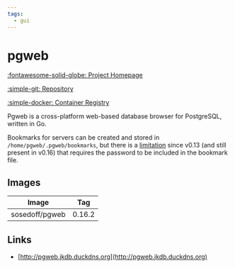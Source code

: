 ```yaml
---
tags:
  - gui
---
```

# pgweb

[:fontawesome-solid-globe: Project Homepage](https://pgweb-demo.fly.dev/)

[:simple-git: Repository](https://github.com/sosedoff/pgweb)

[:simple-docker: Container Registry](https://hub.docker.com/r/sosedoff/pgweb/tags)

Pgweb is a cross-platform web-based database browser for PostgreSQL, written in Go.

Bookmarks for servers can be created and stored in `/home/pgweb/.pgweb/bookmarks`, but there is a [limitation](https://github.com/sosedoff/pgweb/issues/652) since v0.13 (and still present in v0.16) that requires the password to be included in the bookmark file.

## Images
| Image | Tag |
| --- | --- |
| sosedoff/pgweb | 0.16.2 |

## Links
- [http://pgweb.jkdb.duckdns.org](http://pgweb.jkdb.duckdns.org)

